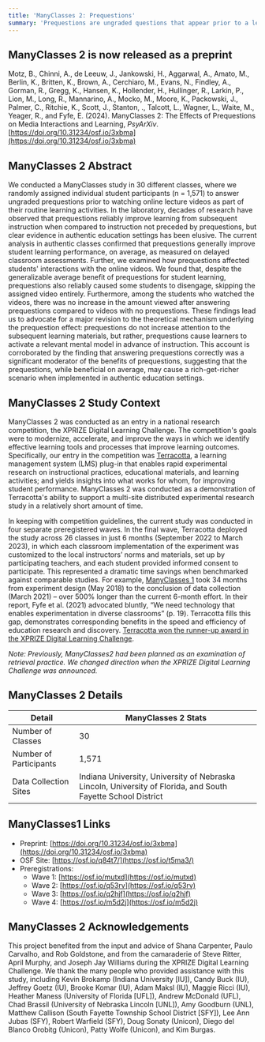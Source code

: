 ```yaml
---
title: 'ManyClasses 2: Prequestions'
summary: 'Prequestions are ungraded questions that appear prior to a learning activity. Though learners rarely know the answers to these questions, presenting prequestions before a lecture, reading, or online video has been observed to improve learning from the subsequent activity when compared to activities not preceded by prequestions, even when students receive no feedback on their responses. ManyClasses2 examines the generalizability of this effect across classes and students.' 
---
```


## ManyClasses 2 is now released as a preprint

Motz, B., Chinni, A., de Leeuw, J., Jankowski, H., Aggarwal, A., Amato, M., Berlin, K., Britten, K., Brown, A., Cerchiaro, M., Evans, N., Findley, A., Gorman, R., Gregg, K., Hansen, K., Hollender, H., Hullinger, R., Larkin, P., Lion, M., Long, R., Mannarino, A., Mocko, M., Moore, K., Packowski, J., Palmer, C., Ritchie, K., Scott, J., Stanton, ., Talcott, L., Wagner, L., Waite, M., Yeager, R., and Fyfe, E. (2024). ManyClasses 2: The Effects of Prequestions on Media Interactions and Learning, *PsyArXiv*. [https://doi.org/10.31234/osf.io/3xbma](https://doi.org/10.31234/osf.io/3xbma)

## ManyClasses 2 Abstract

We conducted a ManyClasses study in 30 different classes, where we randomly assigned individual student participants (n = 1,571) to answer ungraded prequestions prior to watching online lecture videos as part of their routine learning activities. In the laboratory, decades of research have observed that prequestions reliably improve learning from subsequent instruction when compared to instruction not preceded by prequestions, but clear evidence in authentic education settings has been elusive. The current analysis in authentic classes confirmed that prequestions generally improve student learning performance, on average, as measured on delayed classroom assessments. Further, we examined how prequestions affected students' interactions with the online videos. We found that, despite the generalizable average benefit of prequestions for student learning, prequestions also reliably caused some students to disengage, skipping the assigned video entirely. Furthermore, among the students who watched the videos, there was no increase in the amount viewed after answering prequestions compared to videos with no prequestions. These findings lead us to advocate for a major revision to the theoretical mechanism underlying the prequestion effect: prequestions do not increase attention to the subsequent learning materials, but rather, prequestions cause learners to activate a relevant mental model in advance of instruction. This account is corroborated by the finding that answering prequestions correctly was a significant moderator of the benefits of prequestions, suggesting that the prequestions, while beneficial on average, may cause a rich-get-richer scenario when implemented in authentic education settings. 

## ManyClasses 2 Study Context

ManyClasses 2 was conducted as an entry in a national research competition, the XPRIZE Digital Learning Challenge. The competition's goals were to modernize, accelerate, and improve the ways in which we identify effective learning tools and processes that improve learning outcomes. Specifically, our entry in the competition was [Terracotta](https://terracotta.education/), a learning management system (LMS) plug-in that enables rapid experimental research on instructional practices, educational materials, and learning activities; and yields insights into what works for whom, for improving student performance. ManyClasses 2 was conducted as a demonstration of Terracotta's ability to support a multi-site distributed experimental research study in a relatively short amount of time.

In keeping with competition guidelines, the current study was conducted in four separate preregistered waves.  In the final wave, Terracotta deployed the study across 26 classes in just 6 months (September 2022 to March 2023), in which each classroom implementation of the experiment was customized to the local instructors’ norms and materials, set up by participating teachers, and each student provided informed consent to participate. This represented a dramatic time savings when benchmarked against comparable studies. For example, [ManyClasses 1](https://www.manyclasses.org/projects/many-classes-1/) took 34 months from experiment design (May 2018) to the conclusion of data collection (March 2021) – over 500% longer than the current 6-month effort. In their report, Fyfe et al. (2021) advocated bluntly, “We need technology that enables experimentation in diverse classrooms” (p. 19). Terracotta fills this gap, demonstrates corresponding benefits in the speed and efficiency of education research and discovery. [Terracotta won the runner-up award in the XPRIZE Digital Learning Challenge](https://www.xprize.org/challenge/digitallearning/articles/xprize-and-the-institute-of-education-sciences-announce-winners-of-1m-digital-learning-challenge).

*Note: Previously, ManyClasses2 had been planned as an examination of retrieval practice. We changed direction when the XPRIZE Digital Learning Challenge was announced.*

## ManyClasses 2 Details

| Detail  | ManyClasses 2 Stats  |
|---|---|
Number of Classes | 30
Number of Participants | 1,571 
Data Collection Sites | Indiana University, University of Nebraska Lincoln, University of Florida, and South Fayette School District

## ManyClasses1 Links

- Preprint: [https://doi.org/10.31234/osf.io/3xbma](https://doi.org/10.31234/osf.io/3xbma)
- OSF Site: [https://osf.io/q84t7/](https://osf.io/t5ma3/)
- Preregistrations:
  - Wave 1: [https://osf.io/mutxd](https://osf.io/mutxd)
  - Wave 2: [https://osf.io/q53rv](https://osf.io/q53rv)
  - Wave 3: [https://osf.io/q2hjf](https://osf.io/q2hjf)
  - Wave 4: [https://osf.io/m5d2j](https://osf.io/m5d2j)

## ManyClasses 2 Acknowledgements

This project benefited from the input and advice of Shana Carpenter, Paulo Carvalho, and Rob Goldstone, and from the camaraderie of Steve Ritter, April Murphy, and Joseph Jay Williams during the XPRIZE Digital Learning Challenge. We thank the many people who provided assistance with this study, including Kevin Brokamp (Indiana University [IU]), Candy Buck (IU), Jeffrey Goetz (IU), Brooke Komar (IU), Adam Maksl (IU), Maggie Ricci (IU), Heather Maness (University of Florida [UFL]), Andrew McDonald (UFL), Chad Brassil (University of Nebraska Lincoln [UNL]), Amy Goodburn (UNL), Matthew Callison (South Fayette Township School District [SFY]), Lee Ann Jubas (SFY), Robert Warfield (SFY), Doug Sonaty (Unicon), Diego del Blanco Orobitg (Unicon), Patty Wolfe (Unicon), and Kim Burgas.
